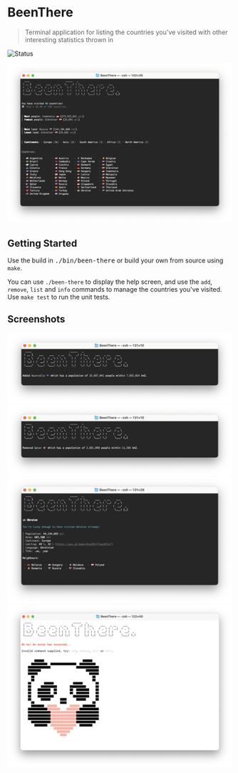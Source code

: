 # BeenThere

> Terminal application for listing the countries you've visited with other interesting statistics thrown in

![Status](https://github.com/Wildhoney/BeenThere/actions/workflows/integrity.yml/badge.svg)

![Main](media/main.png)

## Getting Started

Use the build in <kbd>./bin/been-there</kbd> or build your own from source using `make`.

You can use `./been-there` to display the help screen, and use the `add`, `remove`, `list` and `info` commands to manage the countries you've visited. Use `make test` to run the unit tests.

## Screenshots

![Add](media/add.png)
![Remove](media/remove.png)
![Info](media/info.png)
![Error](media/error.png)
